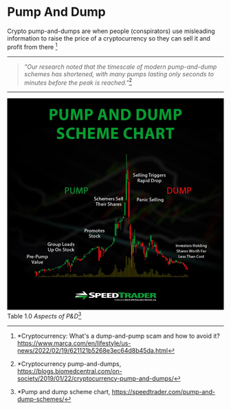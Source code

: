 # **Pump And Dump**



Crypto pump-and-dumps are when people (conspirators) use misleading information to raise the price of a cryptocurrency so they can sell it and profit from there [^1]

---
 >*"Our research noted that the timescale of modern pump-and-dump schemes has shortened, with many pumps lasting only seconds to minutes before the peak is reached."*[^2]
---

![Pump and Dump](Images/pumpanddumpschemes.jpg)
Table 1.0 *Aspects of P&D*[^3]

[^1]: *Cryptocurrency: What's a dump-and-pump scam and how to avoid it? https://www.marca.com/en/lifestyle/us-news/2022/02/19/621121b5268e3ec64d8b45da.html

[^2]: *Cryptocurrency pump-and-dumps, https://blogs.biomedcentral.com/on-society/2019/01/22/cryptocurrency-pump-and-dumps/

[^3]: *Pump and dump scheme chart, https://speedtrader.com/pump-and-dump-schemes/